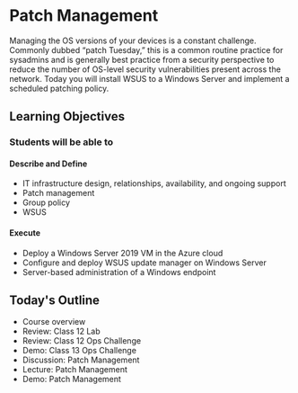 # Patch Management

Managing the OS versions of your devices is a constant challenge. Commonly dubbed “patch Tuesday,” this is a common routine practice for sysadmins and is generally best practice from a security perspective to reduce the number of OS-level security vulnerabilities present across the network. Today you will install WSUS to a Windows Server and implement a scheduled patching policy.

## Learning Objectives

### Students will be able to

#### Describe and Define

- IT infrastructure design, relationships, availability, and ongoing support
- Patch management
- Group policy
- WSUS

#### Execute

- Deploy a Windows Server 2019 VM in the Azure cloud
- Configure and deploy WSUS update manager on Windows Server
- Server-based administration of a Windows endpoint

## Today's Outline

- Course overview
- Review: Class 12 Lab
- Review: Class 12 Ops Challenge
- Demo: Class 13 Ops Challenge
- Discussion: Patch Management
- Lecture: Patch Management
- Demo: Patch Management
